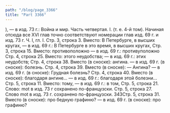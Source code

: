 ```yaml
---
path: "/blog/page_3366"
title: "Part 3366"
---
```


), — в изд. 73 г.: Война и мир. Часть четвертая. I. (т. е. 4-й том). Начиная отсюда все XVI глав точно соответствуют номерации глав изд. 69 г. и изд. 73 г.
Ч. I, гл. I.
Стр. 3, строка 3.
Вместо: В Петербурге, в высших кругах, — в изд. 69 г.: В Петербурге в это время, в высших кругах,
Стр. 3, строка 15.
Вместо: противоположно — в изд. 69 г.: противуположно
Стр. 4, строка 25.
Вместо: этого неудобства; — в изд. 69 г.: этих неудобств;
Стр. 4, строка 38.
Вместо (в сноске): ангина. — в изд. 69 г. (в сноске): болезнь.
Стр. 4, строка 39.
Вместо (в сноске): — Ангина? — в изд. 69 г. (в сноске): Грудная болезнь?
Стр. 4, строка 40.
Вместо (в сноске): благодаря ангине... — в изд. 69 г.: благодаря этой болезни...
Стр. 5, строка 11.
Вместо: тому, — в изд. 69 г.: в том,
Стр. 5, строка 21.
Слово: mot в изд. 73 г сохранено по-французски.
Стр. 5, строка 27.
Слово mot в изд. 73 г. сохранено по-французски.
343Стр. 5, строка 31.
Вместо (в сноске): про бедную графиню? — в изд. 69 г. (в сноске): про графиню?

